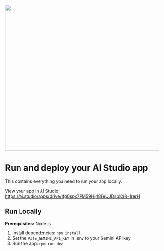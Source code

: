 <div align="center">
<img width="1200" height="475" alt="GHBanner" src="https://github.com/user-attachments/assets/0aa67016-6eaf-458a-adb2-6e31a0763ed6" />
</div>

# Run and deploy your AI Studio app

This contains everything you need to run your app locally.

View your app in AI Studio: https://ai.studio/apps/drive/1fg0spx7PM59Hjrl8FeUJDsbK9R-1rerH

## Run Locally

**Prerequisites:**  Node.js


1. Install dependencies:
   `npm install`
2. Set the `VITE_GEMINI_API_KEY` in .env to your Gemini API key
3. Run the app:
   `npm run dev`

